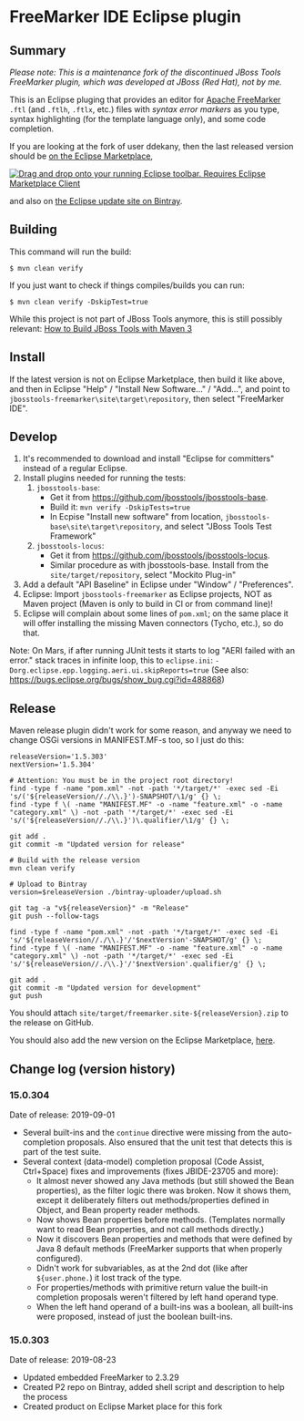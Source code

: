 # FreeMarker IDE Eclipse plugin

## Summary

*Please note: This is a maintenance fork of the discontinued JBoss Tools FreeMarker plugin, which was developed at JBoss (Red Hat), not by me.*

This is an Eclipse pluging that provides an editor for [Apache FreeMarker](https://freemarker.apache.org/) `.ftl` (and `.ftlh`, `.ftlx`, etc.) files with *syntax error markers* as you type, syntax highlighting (for the template language only), and some code completion.

If you are looking at the fork of user ddekany, then the last released version should be
[on the Eclipse Marketplace](https://marketplace.eclipse.org/content/freemarker-ide),

<a href="http://marketplace.eclipse.org/marketplace-client-intro?mpc_install=4770582" class="drag" title="Drag and drop onto your running Eclipse toolbar. Requires Eclipse Marketplace Client"><img typeof="foaf:Image" class="img-responsive" src="https://marketplace.eclipse.org/sites/all/themes/solstice/public/images/marketplace/btn-install.png" alt="Drag and drop onto your running Eclipse toolbar. Requires Eclipse Marketplace Client" /></a>

and also on [the Eclipse update site on Bintray](https://dl.bintray.com/freemarker/freemarker-ide/).

## Building

This command will run the build:

    $ mvn clean verify

If you just want to check if things compiles/builds you can run:

    $ mvn clean verify -DskipTest=true

While this project is not part of JBoss Tools anymore, this is still possibly relevant:
[How to Build JBoss Tools with Maven 3](https://github.com/jbosstools/jbosstools-devdoc/blob/master/building/how_to_build_jbosstools_4.adoc)

## Install

If the latest version is not on Eclipse Marketplace, then build it like above, and then in Eclipse
"Help" / "Install New Software..." / "Add...", and point to `jbosstools-freemarker\site\target\repository`,
then select "FreeMarker IDE".

## Develop

1. It's recommended to download and install "Eclipse for committers" instead of a regular Eclipse.
2. Install plugins needed for running the tests:
   1. `jbosstools-base`:
      - Get it from <https://github.com/jbosstools/jbosstools-base>.
      - Build it: `mvn verify -DskipTests=true`
      - In Ecpise "Install new software" from location, `jbosstools-base\site\target\repository`, and select "JBoss Tools Test Framework"
   2. `jbosstools-locus`:
      - Get it from <https://github.com/jbosstools/jbosstools-locus>.
      - Similar procedure as with jbosstools-base. Install from the `site/target/repository`, select "Mockito Plug-in"
3. Add a default "API Baseline" in Eclipse under "Window" / "Preferences".
4. Eclipse: Import `jbosstools-freemarker` as Eclipse projects, NOT as Maven project (Maven is only to build in CI or from command line)!
5. Eclipse will complain about some lines of `pom.xml`; on the same place it will offer installing the missing Maven connectors (Tycho, etc.), so do that.

Note:
On Mars, if after running JUnit tests it starts to log "AERI failed with an error." stack traces in infinite loop, this
to `eclipse.ini`: `-Dorg.eclipse.epp.logging.aeri.ui.skipReports=true`
(See also: <https://bugs.eclipse.org/bugs/show_bug.cgi?id=488868>)

## Release

Maven release plugin didn't work for some reason, and anyway we need to change OSGi versions in MANIFEST.MF-s too, so I just do this:

```
releaseVersion='1.5.303'
nextVersion='1.5.304'

# Attention: You must be in the project root directory!
find -type f -name "pom.xml" -not -path '*/target/*' -exec sed -Ei 's/('${releaseVersion//./\\.}')-SNAPSHOT/\1/g' {} \;
find -type f \( -name "MANIFEST.MF" -o -name "feature.xml" -o -name "category.xml" \) -not -path '*/target/*' -exec sed -Ei 's/('${releaseVersion//./\\.}')\.qualifier/\1/g' {} \;

git add .
git commit -m "Updated version for release"

# Build with the release version
mvn clean verify

# Upload to Bintray
version=$releaseVersion ./bintray-uploader/upload.sh

git tag -a "v${releaseVersion}" -m "Release"
git push --follow-tags

find -type f -name "pom.xml" -not -path '*/target/*' -exec sed -Ei 's/'${releaseVersion//./\\.}'/'$nextVersion'-SNAPSHOT/g' {} \;
find -type f \( -name "MANIFEST.MF" -o -name "feature.xml" -o -name "category.xml" \) -not -path '*/target/*' -exec sed -Ei 's/'${releaseVersion//./\\.}'/'$nextVersion'.qualifier/g' {} \;

git add .
git commit -m "Updated version for development"
gut push
```

You should attach `site/target/freemarker.site-${releaseVersion}.zip` to the release on GitHub.

You should also add the new version on the Eclipse Marketplace, [here](https://marketplace.eclipse.org/content/freemarker-ide).


## Change log (version history)

### 15.0.304

Date of release: 2019-09-01

- Several built-ins and the `continue` directive were missing from the auto-completion proposals. Also ensured that the unit test that detects this is part of the test suite.
- Several context (data-model) completion proposal (Code Assist, Ctrl+Space) fixes and improvements (fixes JBIDE-23705 and more):
  - It almost never showed any Java methods (but still showed the Bean properties), as the filter logic there was broken.
    Now it shows them, except it deliberately filters out methods/properties defined in Object, and Bean property reader methods.
  - Now shows Bean properties before methods. (Templates normally want to read Bean properties, and not call methods directly.)
  - Now it discovers Bean properties and methods that were defined by Java 8 default methods (FreeMarker supports that when properly configured).
  - Didn't work for subvariables, as at the 2nd dot (like after `${user.phone.`) it lost track of the type.
  - For properties/methods with primitive return value the built-in completion proposals weren't filtered by left hand operand type.
  - When the left hand operand of a built-ins was a boolean, all built-ins were proposed, instead of just the boolean built-ins.

### 15.0.303

Date of release: 2019-08-23

- Updated embedded FreeMarker to 2.3.29
- Created P2 repo on Bintray, added shell script and description to help the process
- Created product on Eclipse Market place for this fork
